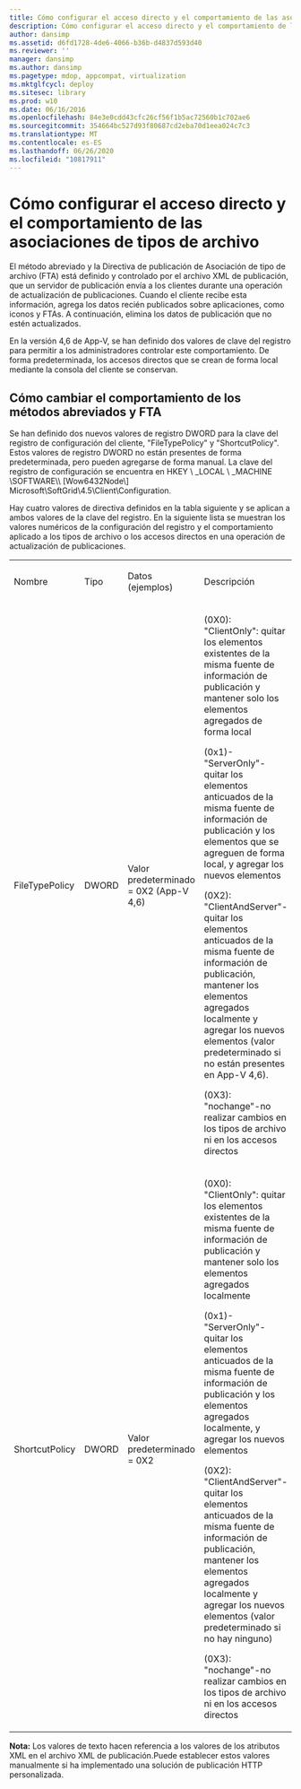 ```yaml
---
title: Cómo configurar el acceso directo y el comportamiento de las asociaciones de tipos de archivo
description: Cómo configurar el acceso directo y el comportamiento de las asociaciones de tipos de archivo
author: dansimp
ms.assetid: d6fd1728-4de6-4066-b36b-d4837d593d40
ms.reviewer: ''
manager: dansimp
ms.author: dansimp
ms.pagetype: mdop, appcompat, virtualization
ms.mktglfcycl: deploy
ms.sitesec: library
ms.prod: w10
ms.date: 06/16/2016
ms.openlocfilehash: 84e3e0cdd43cfc26cf56f1b5ac72560b1c702ae6
ms.sourcegitcommit: 354664bc527d93f80687cd2eba70d1eea024c7c3
ms.translationtype: MT
ms.contentlocale: es-ES
ms.lasthandoff: 06/26/2020
ms.locfileid: "10817911"
---
```

# Cómo configurar el acceso directo y el comportamiento de las asociaciones de tipos de archivo


El método abreviado y la Directiva de publicación de Asociación de tipo de archivo (FTA) está definido y controlado por el archivo XML de publicación, que un servidor de publicación envía a los clientes durante una operación de actualización de publicaciones. Cuando el cliente recibe esta información, agrega los datos recién publicados sobre aplicaciones, como iconos y FTAs. A continuación, elimina los datos de publicación que no estén actualizados.

En la versión 4,6 de App-V, se han definido dos valores de clave del registro para permitir a los administradores controlar este comportamiento. De forma predeterminada, los accesos directos que se crean de forma local mediante la consola del cliente se conservan.

## Cómo cambiar el comportamiento de los métodos abreviados y FTA


Se han definido dos nuevos valores de registro DWORD para la clave del registro de configuración del cliente, "FileTypePolicy" y "ShortcutPolicy". Estos valores de registro DWORD no están presentes de forma predeterminada, pero pueden agregarse de forma manual. La clave del registro de configuración se encuentra en HKEY \ _LOCAL \ _MACHINE \\SOFTWARE\\\ [Wow6432Node\\\] Microsoft\\SoftGrid\\4.5\\Client\\Configuration.

Hay cuatro valores de directiva definidos en la tabla siguiente y se aplican a ambos valores de la clave del registro. En la siguiente lista se muestran los valores numéricos de la configuración del registro y el comportamiento aplicado a los tipos de archivo o los accesos directos en una operación de actualización de publicaciones.

<table>
<colgroup>
<col width="25%" />
<col width="25%" />
<col width="25%" />
<col width="25%" />
</colgroup>
<tbody>
<tr class="odd">
<td align="left"><p>Nombre</p></td>
<td align="left"><p>Tipo</p></td>
<td align="left"><p>Datos (ejemplos)</p></td>
<td align="left"><p>Descripción</p></td>
</tr>
<tr class="even">
<td align="left"><p>FileTypePolicy</p></td>
<td align="left"><p>DWORD</p></td>
<td align="left"><p>Valor predeterminado = 0X2 (App-V 4,6)</p></td>
<td align="left"><p>(0X0): "ClientOnly": quitar los elementos existentes de la misma fuente de información de publicación y mantener solo los elementos agregados de forma local</p>
<p>(0x1)-"ServerOnly"-quitar los elementos anticuados de la misma fuente de información de publicación y los elementos que se agreguen de forma local, y agregar los nuevos elementos</p>
<p>(0X2): "ClientAndServer"-quitar los elementos anticuados de la misma fuente de información de publicación, mantener los elementos agregados localmente y agregar los nuevos elementos (valor predeterminado si no están presentes en App-V 4,6).</p>
<p>(0X3): "nochange"-no realizar cambios en los tipos de archivo ni en los accesos directos</p></td>
</tr>
<tr class="odd">
<td align="left"><p>ShortcutPolicy</p></td>
<td align="left"><p>DWORD</p></td>
<td align="left"><p>Valor predeterminado = 0X2</p></td>
<td align="left"><p>(0X0): "ClientOnly": quitar los elementos existentes de la misma fuente de información de publicación y mantener solo los elementos agregados localmente</p>
<p>(0x1)-"ServerOnly"-quitar los elementos anticuados de la misma fuente de información de publicación y los elementos agregados localmente, y agregar los nuevos elementos</p>
<p>(0X2): "ClientAndServer"-quitar los elementos anticuados de la misma fuente de información de publicación, mantener los elementos agregados localmente y agregar los nuevos elementos (valor predeterminado si no hay ninguno)</p>
<p>(0X3): "nochange"-no realizar cambios en los tipos de archivo ni en los accesos directos</p></td>
</tr>
</tbody>
</table>

 

**Nota:**  Los valores de texto hacen referencia a los valores de los atributos XML en el archivo XML de publicación.Puede establecer estos valores manualmente si ha implementado una solución de publicación HTTP personalizada.

 

 

 






